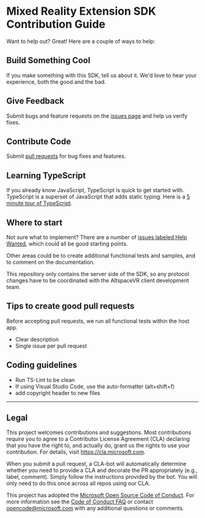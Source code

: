 # Mixed Reality Extension SDK Contribution Guide

Want to help out? Great! Here are a couple of ways to help:

## Build Something Cool
If you make something with this SDK, tell us about it. We'd love to hear your experience, both the good and the bad.


## Give Feedback
Submit bugs and feature requests on the [issues page](https://github.com/microsoft/mixed-reality-extension-sdk/issues) and help us verify fixes. 


## Contribute Code
Submit [pull requests](https://github.com/Microsoft/mixed-reality-extension-sdk/pulls) for bug fixes and features.



## Learning TypeScript
If you already know JavaScript, TypeScript is quick to get started with. TypeScript is a superset of JavaScript that adds static typing. Here is a [5 minute tour of TypeScript](http://www.typescriptlang.org/docs/handbook/typescript-in-5-minutes.html).


## Where to start
Not sure what to implement? There are a number of [issues labeled Help Wanted](https://github.com/18F/open-source-policy/labels/help%20wanted), which could all be good starting points.

Other areas could be to create additional functional tests and samples, and to comment on the documentation. 

This repository only contains the server side of the SDK, so any protocol changes have to be coordinated with the AltspaceVR client development team.


## Tips to create good pull requests
Before accepting pull requests, we run all functional tests within the host app.
* Clear description
* Single issue per pull request


## Coding guidelines
* Run TS-Lint to be clean
* If using Visual Studio Code, use the auto-formatter (alt+shift+f)
* add copyright header to new files


---
## Legal
This project welcomes contributions and suggestions.  Most contributions require you to agree to a
Contributor License Agreement (CLA) declaring that you have the right to, and actually do, grant us
the rights to use your contribution. For details, visit https://cla.microsoft.com.

When you submit a pull request, a CLA-bot will automatically determine whether you need to provide
a CLA and decorate the PR appropriately (e.g., label, comment). Simply follow the instructions
provided by the bot. You will only need to do this once across all repos using our CLA.

This project has adopted the [Microsoft Open Source Code of Conduct](https://opensource.microsoft.com/codeofconduct/).
For more information see the [Code of Conduct FAQ](https://opensource.microsoft.com/codeofconduct/faq/) or
contact [opencode@microsoft.com](mailto:opencode@microsoft.com) with any additional questions or comments.
